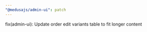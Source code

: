 ```yaml
---
"@medusajs/admin-ui": patch
---
```


fix(admin-ui): Update order edit variants table to fit longer content
